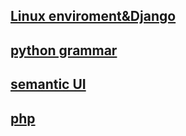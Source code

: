 ## [Linux enviroment&Django](https://github.com/Devinwon/article/issues)
## [python grammar](https://github.com/Devinwon/master/issues)
## [semantic UI](https://github.com/Devinwon/webprj/issues)
## [php](https://github.com/Devinwon/php/issues)
